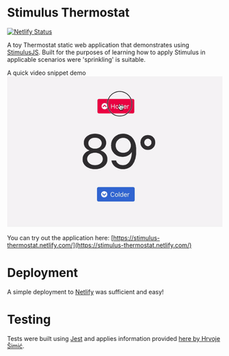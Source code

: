 # Stimulus Thermostat
[![Netlify Status](https://api.netlify.com/api/v1/badges/2d1937eb-68a5-4641-8d73-95bcf9491e49/deploy-status)](https://app.netlify.com/sites/stimulus-thermostat/deploys)

A toy Thermostat static web application that demonstrates using [StimulusJS](https://stimulusjs.org/). Built for the purposes of learning how to apply Stimulus in applicable scenarios were 'sprinkling' is suitable.

A quick video snippet demo
![Demo video of thermostat](demo.gif)

You can try out the application here: [https://stimulus-thermostat.netlify.com/](https://stimulus-thermostat.netlify.com/)


# Deployment

A simple deployment to [Netlify](https://www.netlify.com/) was sufficient and easy!

# Testing

Tests were built using [Jest](https://jestjs.io/) and applies information provided [here by Hrvoje Šimić](https://shime.sh/testing-stimulus).


